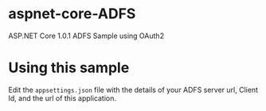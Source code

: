 # aspnet-core-ADFS
ASP.NET Core 1.0.1 ADFS Sample using OAuth2

# Using this sample

Edit the `appsettings.json` file with the details of your ADFS server url, Client Id, and the url of this application.